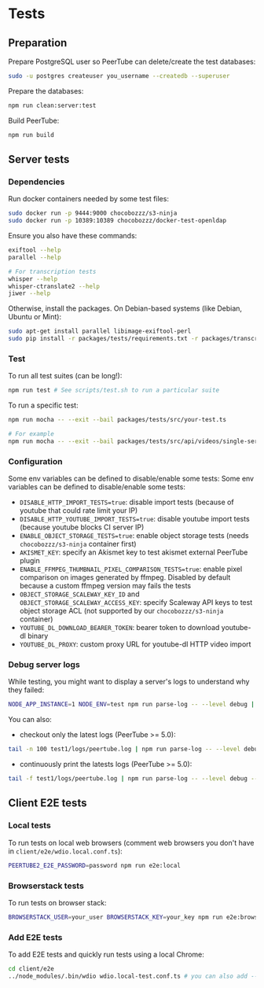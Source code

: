 # Tests

## Preparation

Prepare PostgreSQL user so PeerTube can delete/create the test databases:

```bash
sudo -u postgres createuser you_username --createdb --superuser
```

Prepare the databases:

```bash
npm run clean:server:test
```

Build PeerTube:

```bash
npm run build
```

## Server tests

### Dependencies

Run docker containers needed by some test files:

```bash
sudo docker run -p 9444:9000 chocobozzz/s3-ninja
sudo docker run -p 10389:10389 chocobozzz/docker-test-openldap
```

Ensure you also have these commands:

```bash
exiftool --help
parallel --help

# For transcription tests
whisper --help
whisper-ctranslate2 --help
jiwer --help
```

Otherwise, install the packages. On Debian-based systems (like Debian, Ubuntu or Mint):
```bash
sudo apt-get install parallel libimage-exiftool-perl
sudo pip install -r packages/tests/requirements.txt -r packages/transcription-devtools/requirements.txt
```

### Test

To run all test suites (can be long!):

```bash
npm run test # See scripts/test.sh to run a particular suite
```

To run a specific test:

```bash
npm run mocha -- --exit --bail packages/tests/src/your-test.ts

# For example
npm run mocha -- --exit --bail packages/tests/src/api/videos/single-server.ts
```

### Configuration

Some env variables can be defined to disable/enable some tests:
Some env variables can be defined to disable/enable some tests:

 * `DISABLE_HTTP_IMPORT_TESTS=true`: disable import tests (because of youtube that could rate limit your IP)
 * `DISABLE_HTTP_YOUTUBE_IMPORT_TESTS=true`: disable youtube import tests (because youtube blocks CI server IP)
 * `ENABLE_OBJECT_STORAGE_TESTS=true`: enable object storage tests (needs `chocobozzz/s3-ninja` container first)
 * `AKISMET_KEY`: specify an Akismet key to test akismet external PeerTube plugin
 * `ENABLE_FFMPEG_THUMBNAIL_PIXEL_COMPARISON_TESTS=true`: enable pixel comparison on images generated by ffmpeg. Disabled by default because a custom ffmpeg version may fails the tests
 * `OBJECT_STORAGE_SCALEWAY_KEY_ID` and `OBJECT_STORAGE_SCALEWAY_ACCESS_KEY`: specify Scaleway API keys to test object storage ACL (not supported by our `chocobozzz/s3-ninja` container)
 * `YOUTUBE_DL_DOWNLOAD_BEARER_TOKEN`: bearer token to download youtube-dl binary
 * `YOUTUBE_DL_PROXY`: custom proxy URL for youtube-dl HTTP video import


### Debug server logs

While testing, you might want to display a server's logs to understand why they failed:

```bash
NODE_APP_INSTANCE=1 NODE_ENV=test npm run parse-log -- --level debug | less +GF
```

You can also:
 - checkout only the latest logs (PeerTube >= 5.0):

```bash
tail -n 100 test1/logs/peertube.log | npm run parse-log -- --level debug --files -
```

 - continuously print the latests logs (PeerTube >= 5.0):

```bash
tail -f test1/logs/peertube.log | npm run parse-log -- --level debug --files -
```


## Client E2E tests

### Local tests

To run tests on local web browsers (comment web browsers you don't have in `client/e2e/wdio.local.conf.ts`):

```bash
PEERTUBE2_E2E_PASSWORD=password npm run e2e:local
```

### Browserstack tests

To run tests on browser stack:

```bash
BROWSERSTACK_USER=your_user BROWSERSTACK_KEY=your_key npm run e2e:browserstack
```

### Add E2E tests

To add E2E tests and quickly run tests using a local Chrome:

```bash
cd client/e2e
../node_modules/.bin/wdio wdio.local-test.conf.ts # you can also add --mochaOpts.grep to only run tests you want
```
